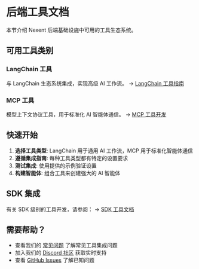 # 后端工具文档

本节介绍 Nexent 后端基础设施中可用的工具生态系统。

## 可用工具类别

### LangChain 工具
与 LangChain 生态系统集成，实现高级 AI 工作流。
→ [LangChain 工具指南](./langchain)

### MCP 工具
模型上下文协议工具，用于标准化 AI 智能体通信。
→ [MCP 工具开发](./mcp)

## 快速开始

1. **选择工具类型**: LangChain 用于通用 AI 工作流，MCP 用于标准化智能体通信
2. **遵循集成指南**: 每种工具类型都有特定的设置要求
3. **测试集成**: 使用提供的示例验证设置
4. **构建智能体**: 组合工具来创建强大的 AI 智能体

## SDK 集成

有关 SDK 级别的工具开发，请参阅：
→ [SDK 工具文档](../../sdk/core/tools)

## 需要帮助？

- 查看我们的 [常见问题](../../getting-started/faq) 了解常见工具集成问题
- 加入我们的 [Discord 社区](https://discord.gg/tb5H3S3wyv) 获取实时支持
- 查看 [GitHub Issues](https://github.com/ModelEngine-Group/nexent/issues) 了解已知问题